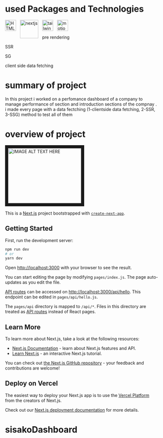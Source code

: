 # used Packages and Technologies
<img src="https://cdn.jsdelivr.net/gh/devicons/devicon/icons/html5/html5-original.svg" width="36"  alt="HTML5" style="padding-right:10px;" align="left"  />
<img src="https://upload.wikimedia.org/wikipedia/commons/thumb/8/8e/Nextjs-logo.svg/1280px-Nextjs-logo.svg.png" width="60" alt="nextjs" style="padding-right:10px;" align="left" />
<img src="https://upload.wikimedia.org/wikipedia/commons/thumb/d/d5/Tailwind_CSS_Logo.svg/2048px-Tailwind_CSS_Logo.svg.png" width="36" alt="tailwind" style="padding-right:10px;" align="left" />
<img src="https://user-images.githubusercontent.com/38039349/60953119-d3c6f300-a2fc-11e9-9596-4978e5d52180.png"  alt="motion" width="36" alt="Terminal"  style="padding-right:10px;" align="left" />

<br />
<br/>

<p width="960" style="padding-right: 10px;" align="left" >pre rendering</p>
<p width="960" style="padding-right: 10px;" align="left" >SSR</p>
<p width="960" style="padding-right:40px;" align="left" >SG</p>
<p width="960" style="padding-right:40px;" align="left" >client side data fetching</p>

# summary of project
In this project i worked on a perfomance dashboard of a company to manage performance of section and introduction sections of the compnay . i made every page with a data fectching (1-clientside data fetching, 2-SSR, 3-SSG) method to test all of them

# overview of project

<a href="https://www.youtube.com/watch?v=k6psCnF3T34" target="_blank"><img src="https://static.vecteezy.com/system/resources/previews/003/399/771/original/youtube-icon-editorial-free-vector.jpg" 
alt="IMAGE ALT TEXT HERE" width="240" height="180" border="10" /></a>


This is a [Next.js](https://nextjs.org/) project bootstrapped with [`create-next-app`](https://github.com/vercel/next.js/tree/canary/packages/create-next-app).

## Getting Started

First, run the development server:

```bash
npm run dev
# or
yarn dev
```

Open [http://localhost:3000](http://localhost:3000) with your browser to see the result.

You can start editing the page by modifying `pages/index.js`. The page auto-updates as you edit the file.

[API routes](https://nextjs.org/docs/api-routes/introduction) can be accessed on [http://localhost:3000/api/hello](http://localhost:3000/api/hello). This endpoint can be edited in `pages/api/hello.js`.

The `pages/api` directory is mapped to `/api/*`. Files in this directory are treated as [API routes](https://nextjs.org/docs/api-routes/introduction) instead of React pages.

## Learn More

To learn more about Next.js, take a look at the following resources:

- [Next.js Documentation](https://nextjs.org/docs) - learn about Next.js features and API.
- [Learn Next.js](https://nextjs.org/learn) - an interactive Next.js tutorial.

You can check out [the Next.js GitHub repository](https://github.com/vercel/next.js/) - your feedback and contributions are welcome!

## Deploy on Vercel

The easiest way to deploy your Next.js app is to use the [Vercel Platform](https://vercel.com/new?utm_medium=default-template&filter=next.js&utm_source=create-next-app&utm_campaign=create-next-app-readme) from the creators of Next.js.

Check out our [Next.js deployment documentation](https://nextjs.org/docs/deployment) for more details.
# sisakoDashboard
